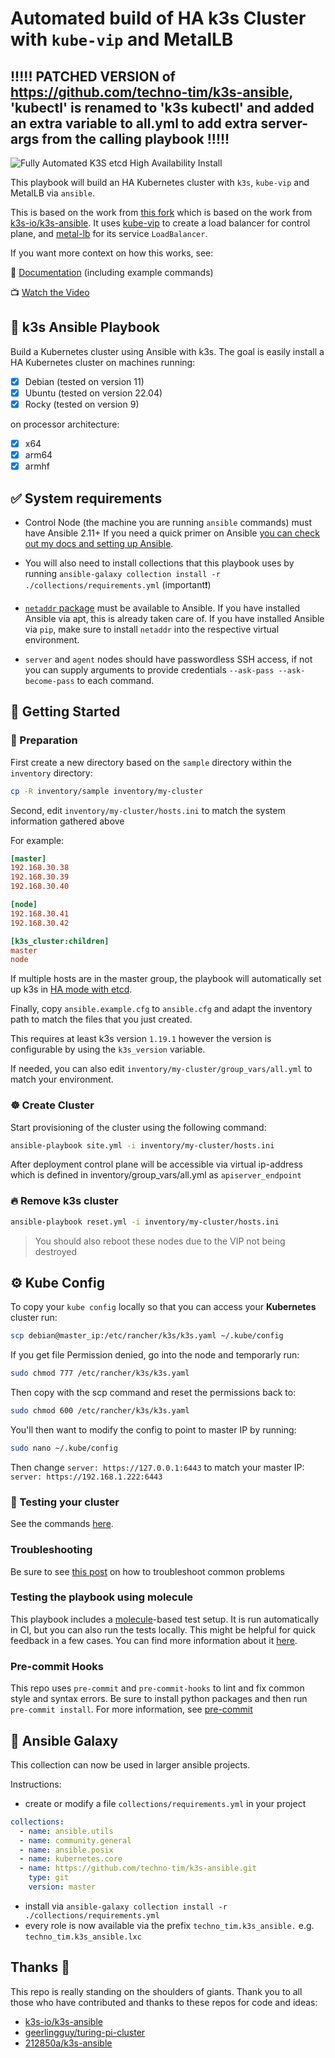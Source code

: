 # Automated build of HA k3s Cluster with `kube-vip` and MetalLB

## !!!!! PATCHED VERSION of https://github.com/techno-tim/k3s-ansible, 'kubectl' is renamed to 'k3s kubectl' and added an extra variable to all.yml to add extra server-args from the calling playbook !!!!!

![Fully Automated K3S etcd High Availability Install](https://img.youtube.com/vi/CbkEWcUZ7zM/0.jpg)

This playbook will build an HA Kubernetes cluster with `k3s`, `kube-vip` and MetalLB via `ansible`.

This is based on the work from [this fork](https://github.com/212850a/k3s-ansible) which is based on the work from [k3s-io/k3s-ansible](https://github.com/k3s-io/k3s-ansible). It uses [kube-vip](https://kube-vip.io/) to create a load balancer for control plane, and [metal-lb](https://metallb.universe.tf/installation/) for its service `LoadBalancer`.

If you want more context on how this works, see:

📄 [Documentation](https://technotim.live/posts/k3s-etcd-ansible/) (including example commands)

📺 [Watch the Video](https://www.youtube.com/watch?v=CbkEWcUZ7zM)

## 📖 k3s Ansible Playbook

Build a Kubernetes cluster using Ansible with k3s. The goal is easily install a HA Kubernetes cluster on machines running:

- [x] Debian (tested on version 11)
- [x] Ubuntu (tested on version 22.04)
- [x] Rocky (tested on version 9)

on processor architecture:

- [X] x64
- [X] arm64
- [X] armhf

## ✅ System requirements

- Control Node (the machine you are running `ansible` commands) must have Ansible 2.11+ If you need a quick primer on Ansible [you can check out my docs and setting up Ansible](https://technotim.live/posts/ansible-automation/).

- You will also need to install collections that this playbook uses by running `ansible-galaxy collection install -r ./collections/requirements.yml` (important❗)

- [`netaddr` package](https://pypi.org/project/netaddr/) must be available to Ansible. If you have installed Ansible via apt, this is already taken care of. If you have installed Ansible via `pip`, make sure to install `netaddr` into the respective virtual environment.

- `server` and `agent` nodes should have passwordless SSH access, if not you can supply arguments to provide credentials `--ask-pass --ask-become-pass` to each command.

## 🚀 Getting Started

### 🍴 Preparation

First create a new directory based on the `sample` directory within the `inventory` directory:

```bash
cp -R inventory/sample inventory/my-cluster
```

Second, edit `inventory/my-cluster/hosts.ini` to match the system information gathered above

For example:

```ini
[master]
192.168.30.38
192.168.30.39
192.168.30.40

[node]
192.168.30.41
192.168.30.42

[k3s_cluster:children]
master
node
```

If multiple hosts are in the master group, the playbook will automatically set up k3s in [HA mode with etcd](https://rancher.com/docs/k3s/latest/en/installation/ha-embedded/).

Finally, copy `ansible.example.cfg` to `ansible.cfg` and adapt the inventory path to match the files that you just created.

This requires at least k3s version `1.19.1` however the version is configurable by using the `k3s_version` variable.

If needed, you can also edit `inventory/my-cluster/group_vars/all.yml` to match your environment.

### ☸️ Create Cluster

Start provisioning of the cluster using the following command:

```bash
ansible-playbook site.yml -i inventory/my-cluster/hosts.ini
```

After deployment control plane will be accessible via virtual ip-address which is defined in inventory/group_vars/all.yml as `apiserver_endpoint`

### 🔥 Remove k3s cluster

```bash
ansible-playbook reset.yml -i inventory/my-cluster/hosts.ini
```

>You should also reboot these nodes due to the VIP not being destroyed

## ⚙️ Kube Config

To copy your `kube config` locally so that you can access your **Kubernetes** cluster run:

```bash
scp debian@master_ip:/etc/rancher/k3s/k3s.yaml ~/.kube/config
```
If you get file Permission denied, go into the node and temporarly run:
```bash
sudo chmod 777 /etc/rancher/k3s/k3s.yaml
```
Then copy with the scp command and reset the permissions back to:
```bash
sudo chmod 600 /etc/rancher/k3s/k3s.yaml
```

You'll then want to modify the config to point to master IP by running:
```bash
sudo nano ~/.kube/config
```
Then change `server: https://127.0.0.1:6443` to match your master IP: `server: https://192.168.1.222:6443`

### 🔨 Testing your cluster

See the commands [here](https://technotim.live/posts/k3s-etcd-ansible/#testing-your-cluster).

### Troubleshooting

Be sure to see [this post](https://github.com/techno-tim/k3s-ansible/discussions/20) on how to troubleshoot common problems

### Testing the playbook using molecule

This playbook includes a [molecule](https://molecule.rtfd.io/)-based test setup.
It is run automatically in CI, but you can also run the tests locally.
This might be helpful for quick feedback in a few cases.
You can find more information about it [here](molecule/README.md).

### Pre-commit Hooks

This repo uses `pre-commit` and `pre-commit-hooks` to lint and fix common style and syntax errors.  Be sure to install python packages and then run `pre-commit install`.  For more information, see [pre-commit](https://pre-commit.com/)

## 🌌 Ansible Galaxy

This collection can now be used in larger ansible projects.

Instructions:

- create or modify a file `collections/requirements.yml` in your project

```yml
collections:
  - name: ansible.utils
  - name: community.general
  - name: ansible.posix
  - name: kubernetes.core
  - name: https://github.com/techno-tim/k3s-ansible.git
    type: git
    version: master
```

- install via `ansible-galaxy collection install -r ./collections/requirements.yml`
- every role is now available via the prefix `techno_tim.k3s_ansible.` e.g. `techno_tim.k3s_ansible.lxc`

## Thanks 🤝

This repo is really standing on the shoulders of giants. Thank you to all those who have contributed and thanks to these repos for code and ideas:

- [k3s-io/k3s-ansible](https://github.com/k3s-io/k3s-ansible)
- [geerlingguy/turing-pi-cluster](https://github.com/geerlingguy/turing-pi-cluster)
- [212850a/k3s-ansible](https://github.com/212850a/k3s-ansible)

